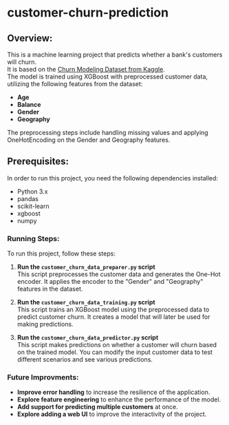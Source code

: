 # customer-churn-prediction

## **Overview**:
This is a machine learning project that predicts whether a bank's customers will churn.  
It is based on the [Churn Modeling Dataset from Kaggle](https://www.kaggle.com/datasets/shrutimechlearn/churn-modelling).  
The model is trained using XGBoost with preprocessed customer data, utilizing the following features from the dataset:
- **Age**
- **Balance**
- **Gender**
- **Geography**
  
The preprocessing steps include handling missing values and applying OneHotEncoding on the Gender and Geography features.

## **Prerequisites**:
In order to run this project, you need the following dependencies installed:
- Python 3.x
- pandas
- scikit-learn
- xgboost
- numpy

### **Running Steps**:
To run this project, follow these steps:

1. **Run the `customer_churn_data_preparer.py` script**  
   This script preprocesses the customer data and generates the One-Hot encoder. It applies the encoder to the "Gender" and "Geography" features in the dataset.

2. **Run the `customer_churn_data_training.py` script**  
   This script trains an XGBoost model using the preprocessed data to predict customer churn. It creates a model that will later be used for making predictions.

3. **Run the `customer_churn_data_predictor.py` script**  
   This script makes predictions on whether a customer will churn based on the trained model. You can modify the input customer data to test different scenarios and see various predictions.

### **Future Improvments**:
- **Improve error handling** to increase the resilience of the application.
- **Explore feature engineering** to enhance the performance of the model.
- **Add support for predicting multiple customers** at once.
- **Explore adding a web UI** to improve the interactivity of the project.
  
